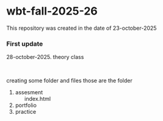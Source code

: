 # wbt-fall-2025-26
<p> This repository was created in the date of 23-october-2025 </p>

<h3>First update</h3>
<p>28-october-2025. theory class </p>
<br>
<p>creating some folder and files those are the folder </p>
<ol>
    <li>assesment 
    <ul> index.html </ul>
    </li>
    <li> portfolio</li>
    <li> practice</li>
</ol>